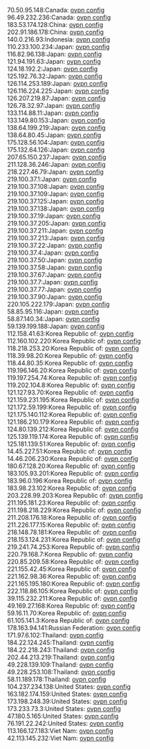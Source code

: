 70.50.95.148:Canada: [ovpn config](vpn/70_50_95_148.ovpn)  
96.49.232.236:Canada: [ovpn config](vpn/96_49_232_236.ovpn)  
183.53.174.128:China: [ovpn config](vpn/183_53_174_128.ovpn)  
202.91.186.178:China: [ovpn config](vpn/202_91_186_178.ovpn)  
140.0.216.93:Indonesia: [ovpn config](vpn/140_0_216_93.ovpn)  
110.233.100.234:Japan: [ovpn config](vpn/110_233_100_234.ovpn)  
116.82.96.138:Japan: [ovpn config](vpn/116_82_96_138.ovpn)  
121.94.191.63:Japan: [ovpn config](vpn/121_94_191_63.ovpn)  
124.18.192.2:Japan: [ovpn config](vpn/124_18_192_2.ovpn)  
125.192.76.32:Japan: [ovpn config](vpn/125_192_76_32.ovpn)  
126.114.253.189:Japan: [ovpn config](vpn/126_114_253_189.ovpn)  
126.116.224.225:Japan: [ovpn config](vpn/126_116_224_225.ovpn)  
126.207.219.87:Japan: [ovpn config](vpn/126_207_219_87.ovpn)  
126.78.32.97:Japan: [ovpn config](vpn/126_78_32_97.ovpn)  
133.114.88.11:Japan: [ovpn config](vpn/133_114_88_11.ovpn)  
133.149.80.153:Japan: [ovpn config](vpn/133_149_80_153.ovpn)  
138.64.199.219:Japan: [ovpn config](vpn/138_64_199_219.ovpn)  
138.64.80.45:Japan: [ovpn config](vpn/138_64_80_45.ovpn)  
175.128.56.104:Japan: [ovpn config](vpn/175_128_56_104.ovpn)  
175.132.64.126:Japan: [ovpn config](vpn/175_132_64_126.ovpn)  
207.65.150.237:Japan: [ovpn config](vpn/207_65_150_237.ovpn)  
211.128.36.246:Japan: [ovpn config](vpn/211_128_36_246.ovpn)  
218.227.46.79:Japan: [ovpn config](vpn/218_227_46_79.ovpn)  
219.100.37.1:Japan: [ovpn config](vpn/219_100_37_1.ovpn)  
219.100.37.108:Japan: [ovpn config](vpn/219_100_37_108.ovpn)  
219.100.37.109:Japan: [ovpn config](vpn/219_100_37_109.ovpn)  
219.100.37.125:Japan: [ovpn config](vpn/219_100_37_125.ovpn)  
219.100.37.138:Japan: [ovpn config](vpn/219_100_37_138.ovpn)  
219.100.37.19:Japan: [ovpn config](vpn/219_100_37_19.ovpn)  
219.100.37.205:Japan: [ovpn config](vpn/219_100_37_205.ovpn)  
219.100.37.211:Japan: [ovpn config](vpn/219_100_37_211.ovpn)  
219.100.37.213:Japan: [ovpn config](vpn/219_100_37_213.ovpn)  
219.100.37.22:Japan: [ovpn config](vpn/219_100_37_22.ovpn)  
219.100.37.4:Japan: [ovpn config](vpn/219_100_37_4.ovpn)  
219.100.37.50:Japan: [ovpn config](vpn/219_100_37_50.ovpn)  
219.100.37.58:Japan: [ovpn config](vpn/219_100_37_58.ovpn)  
219.100.37.67:Japan: [ovpn config](vpn/219_100_37_67.ovpn)  
219.100.37.7:Japan: [ovpn config](vpn/219_100_37_7.ovpn)  
219.100.37.77:Japan: [ovpn config](vpn/219_100_37_77.ovpn)  
219.100.37.90:Japan: [ovpn config](vpn/219_100_37_90.ovpn)  
220.105.222.179:Japan: [ovpn config](vpn/220_105_222_179.ovpn)  
58.85.95.116:Japan: [ovpn config](vpn/58_85_95_116.ovpn)  
58.87.140.34:Japan: [ovpn config](vpn/58_87_140_34.ovpn)  
59.139.199.188:Japan: [ovpn config](vpn/59_139_199_188.ovpn)  
112.158.41.63:Korea Republic of: [ovpn config](vpn/112_158_41_63.ovpn)  
112.160.102.220:Korea Republic of: [ovpn config](vpn/112_160_102_220.ovpn)  
118.218.253.20:Korea Republic of: [ovpn config](vpn/118_218_253_20.ovpn)  
118.39.98.20:Korea Republic of: [ovpn config](vpn/118_39_98_20.ovpn)  
118.44.80.35:Korea Republic of: [ovpn config](vpn/118_44_80_35.ovpn)  
119.196.146.20:Korea Republic of: [ovpn config](vpn/119_196_146_20.ovpn)  
119.197.254.74:Korea Republic of: [ovpn config](vpn/119_197_254_74.ovpn)  
119.202.104.8:Korea Republic of: [ovpn config](vpn/119_202_104_8.ovpn)  
121.127.93.70:Korea Republic of: [ovpn config](vpn/121_127_93_70.ovpn)  
121.159.231.195:Korea Republic of: [ovpn config](vpn/121_159_231_195.ovpn)  
121.172.59.199:Korea Republic of: [ovpn config](vpn/121_172_59_199.ovpn)  
121.175.140.112:Korea Republic of: [ovpn config](vpn/121_175_140_112.ovpn)  
121.186.210.179:Korea Republic of: [ovpn config](vpn/121_186_210_179.ovpn)  
124.80.139.212:Korea Republic of: [ovpn config](vpn/124_80_139_212.ovpn)  
125.139.119.174:Korea Republic of: [ovpn config](vpn/125_139_119_174.ovpn)  
125.181.139.51:Korea Republic of: [ovpn config](vpn/125_181_139_51.ovpn)  
14.45.227.51:Korea Republic of: [ovpn config](vpn/14_45_227_51.ovpn)  
14.46.206.230:Korea Republic of: [ovpn config](vpn/14_46_206_230.ovpn)  
180.67.128.20:Korea Republic of: [ovpn config](vpn/180_67_128_20.ovpn)  
183.105.93.201:Korea Republic of: [ovpn config](vpn/183_105_93_201.ovpn)  
183.96.0.196:Korea Republic of: [ovpn config](vpn/183_96_0_196.ovpn)  
183.98.23.102:Korea Republic of: [ovpn config](vpn/183_98_23_102.ovpn)  
203.228.99.203:Korea Republic of: [ovpn config](vpn/203_228_99_203.ovpn)  
211.195.181.23:Korea Republic of: [ovpn config](vpn/211_195_181_23.ovpn)  
211.198.218.229:Korea Republic of: [ovpn config](vpn/211_198_218_229.ovpn)  
211.208.176.18:Korea Republic of: [ovpn config](vpn/211_208_176_18.ovpn)  
211.226.177.15:Korea Republic of: [ovpn config](vpn/211_226_177_15.ovpn)  
218.148.78.181:Korea Republic of: [ovpn config](vpn/218_148_78_181.ovpn)  
218.153.124.231:Korea Republic of: [ovpn config](vpn/218_153_124_231.ovpn)  
219.241.74.253:Korea Republic of: [ovpn config](vpn/219_241_74_253.ovpn)  
220.79.168.7:Korea Republic of: [ovpn config](vpn/220_79_168_7.ovpn)  
220.85.209.58:Korea Republic of: [ovpn config](vpn/220_85_209_58.ovpn)  
221.155.42.45:Korea Republic of: [ovpn config](vpn/221_155_42_45.ovpn)  
221.162.98.36:Korea Republic of: [ovpn config](vpn/221_162_98_36.ovpn)  
221.165.195.180:Korea Republic of: [ovpn config](vpn/221_165_195_180.ovpn)  
222.118.86.105:Korea Republic of: [ovpn config](vpn/222_118_86_105.ovpn)  
39.115.232.211:Korea Republic of: [ovpn config](vpn/39_115_232_211.ovpn)  
49.169.27.168:Korea Republic of: [ovpn config](vpn/49_169_27_168.ovpn)  
59.16.11.70:Korea Republic of: [ovpn config](vpn/59_16_11_70.ovpn)  
61.105.141.3:Korea Republic of: [ovpn config](vpn/61_105_141_3.ovpn)  
178.163.94.141:Russian Federation: [ovpn config](vpn/178_163_94_141.ovpn)  
171.97.6.102:Thailand: [ovpn config](vpn/171_97_6_102.ovpn)  
184.22.124.245:Thailand: [ovpn config](vpn/184_22_124_245.ovpn)  
184.22.218.243:Thailand: [ovpn config](vpn/184_22_218_243.ovpn)  
202.44.213.219:Thailand: [ovpn config](vpn/202_44_213_219.ovpn)  
49.228.139.109:Thailand: [ovpn config](vpn/49_228_139_109.ovpn)  
49.228.253.108:Thailand: [ovpn config](vpn/49_228_253_108.ovpn)  
58.11.189.178:Thailand: [ovpn config](vpn/58_11_189_178.ovpn)  
104.237.234.138:United States: [ovpn config](vpn/104_237_234_138.ovpn)  
163.182.174.159:United States: [ovpn config](vpn/163_182_174_159.ovpn)  
173.198.248.39:United States: [ovpn config](vpn/173_198_248_39.ovpn)  
173.233.73.3:United States: [ovpn config](vpn/173_233_73_3.ovpn)  
47.180.5.165:United States: [ovpn config](vpn/47_180_5_165.ovpn)  
76.191.22.242:United States: [ovpn config](vpn/76_191_22_242.ovpn)  
113.166.127.183:Viet Nam: [ovpn config](vpn/113_166_127_183.ovpn)  
42.113.145.232:Viet Nam: [ovpn config](vpn/42_113_145_232.ovpn)  
